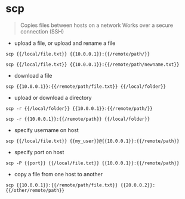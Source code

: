 # scp

> Copies files between hosts on a network
> Works over a secure connection (SSH)

- upload a file, or upload and rename a file

`scp {{/local/file.txt}} {{10.0.0.1}}:{{/remote/path/}}`

`scp {{/local/file.txt}} {{10.0.0.1}}:{{/remote/path/newname.txt}}`

- download a file

`scp {{10.0.0.1}}:{{/remote/path/file.txt}} {{/local/folder}}`

- upload or download a directory

`scp -r {{/local/folder}} {{10.0.0.1}}:{{/remote/path/}}`

`scp -r {{10.0.0.1}}:{{/remote/path}} {{/local/folder}}`

- specify username on host

`scp {{/local/file.txt}} {{my_user}}@{{10.0.0.1}}:{{/remote/path}}`

- specify port on host

`scp -P {{port}} {{/local/file.txt}} {{10.0.0.1}}:{{/remote/path}}`

- copy a file from one host to another

`scp {{10.0.0.1}}:{{/remote/path/file.txt}} {{20.0.0.2}}:{{/other/remote/path}}`
